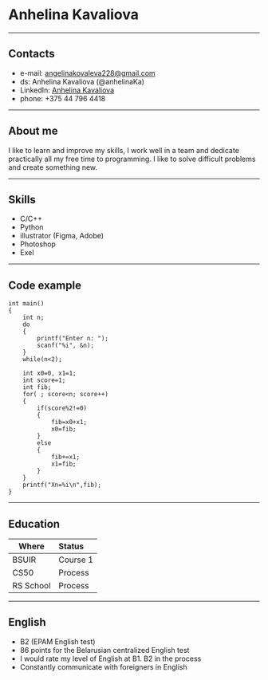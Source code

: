 # Anhelina Kavaliova
---
## Contacts
* e-mail: angelinakovaleva228@gmail.com
* ds: Anhelina Kavaliova (@anhelinaKa)
* LinkedIn: [Anhelina Kavaliova](https://www.linkedin.com/in/anhelina-kavaliova-055532252/) 
* phone: +375 44 796 4418
---
## About me
I like to learn and improve my skills, I work well in a team and dedicate practically all my free time to programming. I like to solve difficult problems and create something new.

---
## Skills
* C/C++
* Python
* illustrator (Figma, Adobe)
* Photoshop
* Exel

---
## Code example
```
int main()
{
    int n;
    do
    {
        printf("Enter n: ");
        scanf("%i", &n);
    }
    while(n<2);

    int x0=0, x1=1;
    int score=1;
    int fib;
    for( ; score<n; score++)
    {
        if(score%2!=0)
        {
            fib=x0+x1;
            x0=fib;
        }
        else
        {
            fib+=x1;
            x1=fib;
        }
    }
    printf("Xn=%i\n",fib);
}
```
---
## Education

Where | Status
------|:--------
BSUIR |Course 1
CS50  |Process
RS School |Process

---
## English
* B2 (EPAM English test)
* 86 points for the Belarusian centralized English test
* I would rate my level of English at B1. B2 in the process 
* Constantly communicate with foreigners in English

